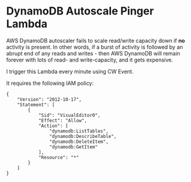 # DynamoDB Autoscale Pinger Lambda

AWS DynamoDB autoscaler fails to scale read/write capacity down if **no** activity is present. In other words, if a burst of activity is followed by an abrupt end of any reads and writes - then AWS DynamoDB will remain forever with lots of read- and write-capacity, and it gets expensive.

I trigger this Lambda every minute using CW Event.

It requires the following IAM policy:
```
{
    "Version": "2012-10-17",
    "Statement": [
        {
            "Sid": "VisualEditor0",
            "Effect": "Allow",
            "Action": [
                "dynamodb:ListTables",
                "dynamodb:DescribeTable",
                "dynamodb:DeleteItem",
                "dynamodb:GetItem"
            ],
            "Resource": "*"
        }
    ]
}
```
